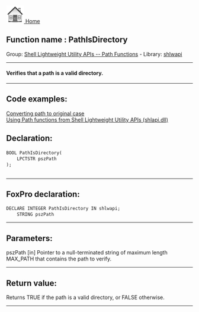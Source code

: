 [<img src="../../images/home.png"> Home ](https://github.com/VFPX/Win32API)  

## Function name : PathIsDirectory
Group: [Shell Lightweight Utility APIs -- Path Functions](../../functions_group.md#Shell_Lightweight_Utility_APIs_--_Path_Functions)  -  Library: [shlwapi](../../../libraries.md#shlwapi)  
***  


#### Verifies that a path is a valid directory.
***  


## Code examples:
[Converting path to original case](../../samples/sample_102.md)  
[Using Path functions from Shell Lightweight Utility APIs (shlapi.dll)](../../samples/sample_178.md)  

## Declaration:
```foxpro  
BOOL PathIsDirectory(
    LPCTSTR pszPath
);
  
```  
***  


## FoxPro declaration:
```foxpro  
DECLARE INTEGER PathIsDirectory IN shlwapi;
	STRING pszPath  
```  
***  


## Parameters:
pszPath 
[in] Pointer to a null-terminated string of maximum length MAX_PATH that contains the path to verify.  
***  


## Return value:
Returns TRUE if the path is a valid directory, or FALSE otherwise.  
***  


